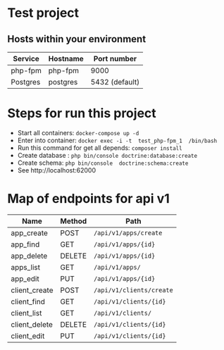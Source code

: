 Test project
==================================

## Hosts within your environment ##


Service|Hostname|Port number
------|---------|-----------
php-fpm|php-fpm|9000
Postgres|postgres|5432 (default)

# Steps for run this project #
* Start all containers: `docker-compose up -d`
* Enter into container: `docker exec -i -t  test_php-fpm_1  /bin/bash`
* Run this command for get all depends: `composer install`
* Create database : `php bin/console doctrine:database:create`
* Create schema: `php bin/console  doctrine:schema:create`
* See http://localhost:62000

# Map of endpoints for api v1 #

Name|Method|Path
------|---------|-----------
app_create|POST|`/api/v1/apps/create`
app_find|GET|`/api/v1/apps/{id}`
app_delete|DELETE|`/api/v1/apps/{id}`
apps_list|GET|`/api/v1/apps/`
app_edit|PUT|`/api/v1/apps/{id}`
client_create|POST|`/api/v1/clients/create`
client_find|GET|`/api/v1/clients/{id}`
client_list|GET|`/api/v1/clients/`
client_delete|DELETE|`/api/v1/clients/{id}`
client_edit|PUT|`/api/v1/clients/{id}`
